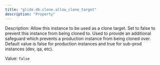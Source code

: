 ```yaml
---
title: "glide.db.clone.allow_clone_target"
description: "Property"
---
```


Description: Allow this instance to be used as a clone target. Set to false to prevent this instance from being cloned to. Used to provide an additional safeguard which prevents a production instance from being cloned over. Default value is false for production instances and true for sub-prod instances (dev, qa, etc).

Value: `false`